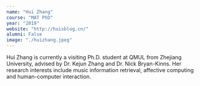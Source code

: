 ```yaml
---
name: "Hui Zhang"
course: "MAT PhD"
year: "2019"
website: "http://huisblog.cn/"
alumni: False
image: "./huizhang.jpeg"
---
```

Hui Zhang is currently a visiting Ph.D. student at QMUL from Zhejiang University, advised by Dr. Kejun Zhang and Dr. Nick Bryan-Kinns. Her research interests include music information retrieval, affective computing and human-computer interaction.